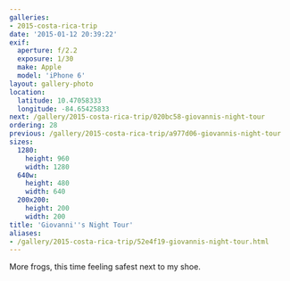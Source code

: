 ```yaml
---
galleries:
- 2015-costa-rica-trip
date: '2015-01-12 20:39:22'
exif:
  aperture: f/2.2
  exposure: 1/30
  make: Apple
  model: 'iPhone 6'
layout: gallery-photo
location:
  latitude: 10.47058333
  longitude: -84.65425833
next: /gallery/2015-costa-rica-trip/020bc58-giovannis-night-tour
ordering: 28
previous: /gallery/2015-costa-rica-trip/a977d06-giovannis-night-tour
sizes:
  1280:
    height: 960
    width: 1280
  640w:
    height: 480
    width: 640
  200x200:
    height: 200
    width: 200
title: 'Giovanni''s Night Tour'
aliases:
- /gallery/2015-costa-rica-trip/52e4f19-giovannis-night-tour.html
---
```


More frogs, this time feeling safest next to my shoe.
